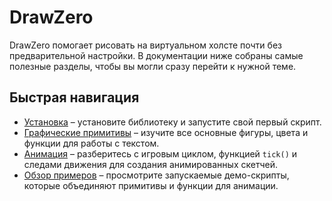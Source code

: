 # DrawZero

DrawZero помогает рисовать на виртуальном холсте почти без предварительной настройки. В
документации ниже собраны самые полезные разделы, чтобы вы могли сразу перейти к
нужной теме.

## Быстрая навигация

- [Установка](installation.md) – установите библиотеку и запустите свой первый
  скрипт.
- [Графические примитивы](primitives.md) – изучите все основные фигуры, цвета и
  функции для работы с текстом.
- [Анимация](animation.md) – разберитесь с игровым циклом, функцией `tick()` и следами
  движения для создания анимированных скетчей.
- [Обзор примеров](examples_overview.md) – просмотрите запускаемые демо-скрипты,
  которые объединяют примитивы и функции для анимации.
